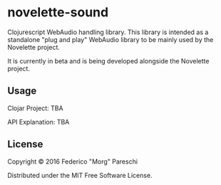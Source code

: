 # novelette-sound

Clojurescript WebAudio handling library.
This library is intended as a standalone "plug and play" WebAudio library to be
mainly used by the Novelette project.

It is currently in beta and is being developed alongside the Novelette project.

## Usage

Clojar Project: TBA

API Explanation: TBA

## License

Copyright © 2016 Federico "Morg" Pareschi

Distributed under the MIT Free Software License.
